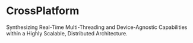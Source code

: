 # CrossPlatform
Synthesizing Real-Time Multi-Threading and Device-Agnostic Capabilities within a Highly Scalable, Distributed Architecture.

